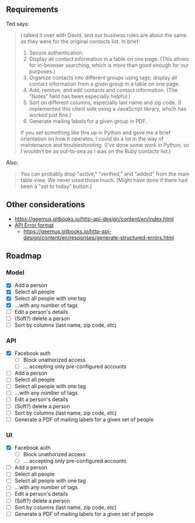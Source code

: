 ## Requirements

Ted says:

> I talked it over with David, and our business rules are about the same as they were for the original contacts list. In brief:
>
> 1. Secure authentication.
> 2. Display all contact information in a table on one page. (This allows for in-browser searching, which is more than good enough for our purposes.)
> 3. Organize contacts into different groups using tags; display all contact information from a given group in a table on one page.
> 4. Add, remove, and edit contacts and contact information. (The “Notes” field has been especially helpful.)
> 5. Sort on different columns, especially last name and zip code. (I implemented this client side using a JavaScript library, which has worked just fine.)
> 6. Generate mailing labels for a given group in PDF.
>
> If you set something like this up in Python and gave me a brief orientation on how it operates, I could do a lot in the way of maintenance and troubleshooting. (I’ve done some work in Python, so I wouldn’t be as out-to-sea as I was on the Ruby contacts list.)

Also:

> You can probably drop "active," "verified," and "added" from the main table view. We never used those much. (Might have done if there had been a "set to today" button.)



## Other considerations

* https://geemus.gitbooks.io/http-api-design/content/en/index.html
* [API Error format](https://dev.to/suhas_chatekar/return-well-formed-error-responses-from-your-rest-apis)
    * https://geemus.gitbooks.io/http-api-design/content/en/responses/generate-structured-errors.html

## Roadmap

### Model

* [x] Add a person
* [x] Select all people
* [x] Select all people with one tag
* [x] ...with any number of tags
* [ ] Edit a person's details
* [ ] (Soft?) delete a person
* [ ] Sort by columns (last name, zip code, etc)

### API

* [x] Facebook auth
    * [ ] Block unathorized access
    * [ ] ... accepting only pre-configured accounts
* [ ] Add a person
* [ ] Select all people
* [ ] Select all people with one tag
* [ ] ...with any number of tags
* [ ] Edit a person's details
* [ ] (Soft?) delete a person
* [ ] Sort by columns (last name, zip code, etc)
* [ ] Generate a PDF of mailing labels for a given set of people

### UI

* [x] Facebook auth
    * [ ] Block unathorized access
    * [ ] ... accepting only pre-configured accounts
* [ ] Add a person
* [ ] Select all people
* [ ] Select all people with one tag
* [ ] ...with any number of tags
* [ ] Edit a person's details
* [ ] (Soft?) delete a person
* [ ] Sort by columns (last name, zip code, etc)
* [ ] Generate a PDF of mailing labels for a given set of people
